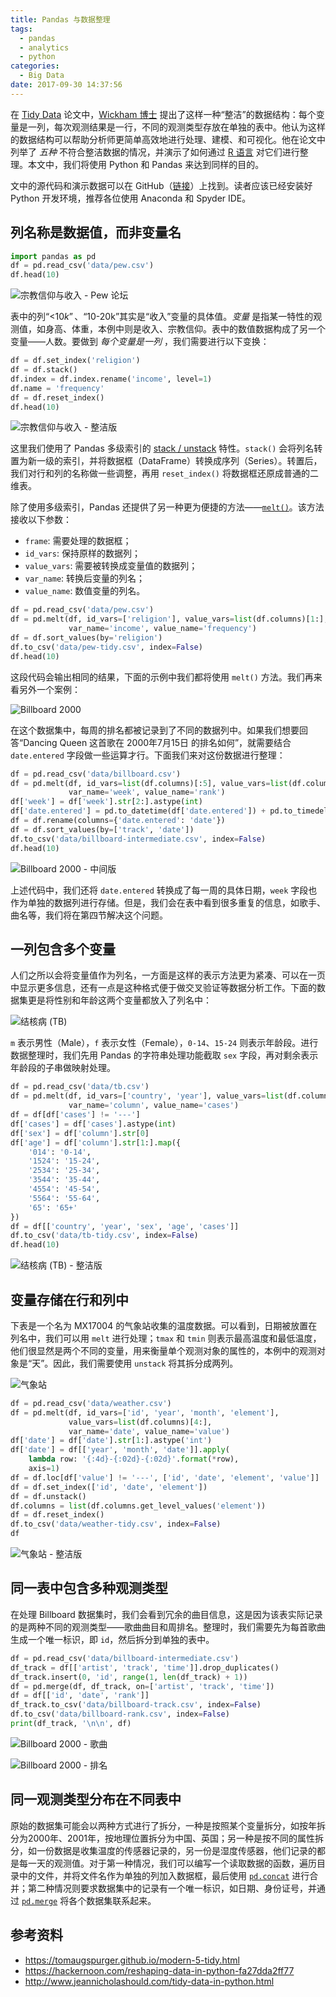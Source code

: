 ```yaml
---
title: Pandas 与数据整理
tags:
  - pandas
  - analytics
  - python
categories:
  - Big Data
date: 2017-09-30 14:37:56
---
```


在 [Tidy Data][1] 论文中，[Wickham 博士][2] 提出了这样一种“整洁”的数据结构：每个变量是一列，每次观测结果是一行，不同的观测类型存放在单独的表中。他认为这样的数据结构可以帮助分析师更简单高效地进行处理、建模、和可视化。他在论文中列举了 *五种* 不符合整洁数据的情况，并演示了如何通过 [R 语言][3] 对它们进行整理。本文中，我们将使用 Python 和 Pandas 来达到同样的目的。

文中的源代码和演示数据可以在 GitHub（[链接][4]）上找到。读者应该已经安装好 Python 开发环境，推荐各位使用 Anaconda 和 Spyder IDE。

## 列名称是数据值，而非变量名

```python
import pandas as pd
df = pd.read_csv('data/pew.csv')
df.head(10)
```

![宗教信仰与收入 - Pew 论坛](/images/tidy-data/pew.png)

表中的列“<$10k”、“$10-20k”其实是“收入”变量的具体值。*变量* 是指某一特性的观测值，如身高、体重，本例中则是收入、宗教信仰。表中的数值数据构成了另一个变量——人数。要做到 *每个变量是一列* ，我们需要进行以下变换：

```python
df = df.set_index('religion')
df = df.stack()
df.index = df.index.rename('income', level=1)
df.name = 'frequency'
df = df.reset_index()
df.head(10)
```

![宗教信仰与收入 - 整洁版](/images/tidy-data/pew-tidy.png)

<!-- more -->

这里我们使用了 Pandas 多级索引的 [stack / unstack][5] 特性。`stack()` 会将列名转置为新一级的索引，并将数据框（DataFrame）转换成序列（Series）。转置后，我们对行和列的名称做一些调整，再用 `reset_index()` 将数据框还原成普通的二维表。

除了使用多级索引，Pandas 还提供了另一种更为便捷的方法——[`melt()`][6]。该方法接收以下参数：

* `frame`: 需要处理的数据框；
* `id_vars`: 保持原样的数据列；
* `value_vars`: 需要被转换成变量值的数据列；
* `var_name`: 转换后变量的列名；
* `value_name`: 数值变量的列名。

```python
df = pd.read_csv('data/pew.csv')
df = pd.melt(df, id_vars=['religion'], value_vars=list(df.columns)[1:],
             var_name='income', value_name='frequency')
df = df.sort_values(by='religion')
df.to_csv('data/pew-tidy.csv', index=False)
df.head(10)
```

这段代码会输出相同的结果，下面的示例中我们都将使用 `melt()` 方法。我们再来看另外一个案例：

![Billboard 2000](/images/tidy-data/billboard.png)

在这个数据集中，每周的排名都被记录到了不同的数据列中。如果我们想要回答“Dancing Queen 这首歌在 2000年7月15日 的排名如何”，就需要结合 `date.entered` 字段做一些运算才行。下面我们来对这份数据进行整理：

```python
df = pd.read_csv('data/billboard.csv')
df = pd.melt(df, id_vars=list(df.columns)[:5], value_vars=list(df.columns)[5:],
             var_name='week', value_name='rank')
df['week'] = df['week'].str[2:].astype(int)
df['date.entered'] = pd.to_datetime(df['date.entered']) + pd.to_timedelta((df['week'] - 1) * 7, 'd')
df = df.rename(columns={'date.entered': 'date'})
df = df.sort_values(by=['track', 'date'])
df.to_csv('data/billboard-intermediate.csv', index=False)
df.head(10)
```

![Billboard 2000 - 中间版](/images/tidy-data/billboard-intermediate.png)

上述代码中，我们还将 `date.entered` 转换成了每一周的具体日期，`week` 字段也作为单独的数据列进行存储。但是，我们会在表中看到很多重复的信息，如歌手、曲名等，我们将在第四节解决这个问题。

## 一列包含多个变量

人们之所以会将变量值作为列名，一方面是这样的表示方法更为紧凑、可以在一页中显示更多信息，还有一点是这种格式便于做交叉验证等数据分析工作。下面的数据集更是将性别和年龄这两个变量都放入了列名中：

![结核病 (TB)](/images/tidy-data/tb.png)

`m` 表示男性（Male），`f` 表示女性（Female），`0-14`、`15-24` 则表示年龄段。进行数据整理时，我们先用 Pandas 的字符串处理功能截取 `sex` 字段，再对剩余表示年龄段的子串做映射处理。

```python
df = pd.read_csv('data/tb.csv')
df = pd.melt(df, id_vars=['country', 'year'], value_vars=list(df.columns)[2:],
             var_name='column', value_name='cases')
df = df[df['cases'] != '---']
df['cases'] = df['cases'].astype(int)
df['sex'] = df['column'].str[0]
df['age'] = df['column'].str[1:].map({
    '014': '0-14',
    '1524': '15-24',
    '2534': '25-34',
    '3544': '35-44',
    '4554': '45-54',
    '5564': '55-64',
    '65': '65+'
})
df = df[['country', 'year', 'sex', 'age', 'cases']]
df.to_csv('data/tb-tidy.csv', index=False)
df.head(10)
```

![结核病 (TB) - 整洁版](/images/tidy-data/tb-tidy.png)

## 变量存储在行和列中

下表是一个名为 MX17004 的气象站收集的温度数据。可以看到，日期被放置在列名中，我们可以用 `melt` 进行处理；`tmax` 和 `tmin` 则表示最高温度和最低温度，他们很显然是两个不同的变量，用来衡量单个观测对象的属性的，本例中的观测对象是“天”。因此，我们需要使用 `unstack` 将其拆分成两列。

![气象站](/images/tidy-data/weather.png)

```python
df = pd.read_csv('data/weather.csv')
df = pd.melt(df, id_vars=['id', 'year', 'month', 'element'],
             value_vars=list(df.columns)[4:],
             var_name='date', value_name='value')
df['date'] = df['date'].str[1:].astype('int')
df['date'] = df[['year', 'month', 'date']].apply(
    lambda row: '{:4d}-{:02d}-{:02d}'.format(*row),
    axis=1)
df = df.loc[df['value'] != '---', ['id', 'date', 'element', 'value']]
df = df.set_index(['id', 'date', 'element'])
df = df.unstack()
df.columns = list(df.columns.get_level_values('element'))
df = df.reset_index()
df.to_csv('data/weather-tidy.csv', index=False)
df
```

![气象站 - 整洁版](/images/tidy-data/weather-tidy.png)

## 同一表中包含多种观测类型

在处理 Billboard 数据集时，我们会看到冗余的曲目信息，这是因为该表实际记录的是两种不同的观测类型——歌曲曲目和周排名。整理时，我们需要先为每首歌曲生成一个唯一标识，即 `id`，然后拆分到单独的表中。

```python
df = pd.read_csv('data/billboard-intermediate.csv')
df_track = df[['artist', 'track', 'time']].drop_duplicates()
df_track.insert(0, 'id', range(1, len(df_track) + 1))
df = pd.merge(df, df_track, on=['artist', 'track', 'time'])
df = df[['id', 'date', 'rank']]
df_track.to_csv('data/billboard-track.csv', index=False)
df.to_csv('data/billboard-rank.csv', index=False)
print(df_track, '\n\n', df)
```

![Billboard 2000 - 歌曲](/images/tidy-data/billboard-track.png)

![Billboard 2000 - 排名](/images/tidy-data/billboard-rank.png)

## 同一观测类型分布在不同表中

原始的数据集可能会以两种方式进行了拆分，一种是按照某个变量拆分，如按年拆分为2000年、2001年，按地理位置拆分为中国、英国；另一种是按不同的属性拆分，如一份数据是收集温度的传感器记录的，另一份是湿度传感器，他们记录的都是每一天的观测值。对于第一种情况，我们可以编写一个读取数据的函数，遍历目录中的文件，并将文件名作为单独的列加入数据框，最后使用 [`pd.concat`][7] 进行合并；第二种情况则要求数据集中的记录有一个唯一标识，如日期、身份证号，并通过 [`pd.merge`][8] 将各个数据集联系起来。

## 参考资料

* https://tomaugspurger.github.io/modern-5-tidy.html
* https://hackernoon.com/reshaping-data-in-python-fa27dda2ff77
* http://www.jeannicholashould.com/tidy-data-in-python.html

[1]: https://www.jstatsoft.org/article/view/v059i10
[2]: https://en.wikipedia.org/wiki/Hadley_Wickham
[3]: https://github.com/hadley/tidy-data/
[4]: https://github.com/jizhang/blog-demo/tree/master/pandas-tidy-data
[5]: https://pandas.pydata.org/pandas-docs/stable/reshaping.html
[6]: https://pandas.pydata.org/pandas-docs/stable/generated/pandas.melt.html
[7]: https://pandas.pydata.org/pandas-docs/stable/generated/pandas.concat.html
[8]: https://pandas.pydata.org/pandas-docs/stable/generated/pandas.merge.html

